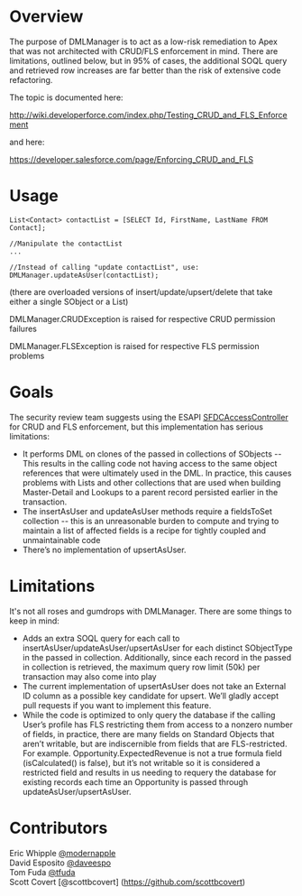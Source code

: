 # Overview
The purpose of DMLManager is to act as a low-risk remediation to Apex that was not architected with CRUD/FLS enforcement in mind. There are limitations, outlined below, but in 95% of cases, the additional SOQL query and retrieved row increases are far better than the risk of extensive code refactoring.

The topic is documented here:

http://wiki.developerforce.com/index.php/Testing_CRUD_and_FLS_Enforcement

and here:

https://developer.salesforce.com/page/Enforcing_CRUD_and_FLS
 
# Usage

```
List<Contact> contactList = [SELECT Id, FirstName, LastName FROM Contact];

//Manipulate the contactList
...

//Instead of calling "update contactList", use:
DMLManager.updateAsUser(contactList);
```

(there are overloaded versions of insert/update/upsert/delete that take either a single SObject or a List<SObject>)

DMLManager.CRUDException is raised for respective CRUD permission failures

DMLManager.FLSException is raised for respective FLS permission problems

# Goals
The security review team suggests using the ESAPI [SFDCAccessController](https://code.google.com/p/force-dot-com-esapi/source/browse/trunk/src/classes/SFDCAccessController.cls) for CRUD and FLS enforcement, but this implementation has serious limitations:
 * It performs DML on clones of the passed in collections of SObjects -- This results in the calling code not having access to the same object references that were ultimately used in the DML. In practice, this causes problems with Lists and other collections that are used when building Master-Detail and Lookups to a parent record persisted earlier in the transaction.
 * The insertAsUser and updateAsUser methods require a fieldsToSet collection -- this is an unreasonable burden to compute and trying to maintain a list of affected fields is a recipe for tightly coupled and unmaintainable code
 * There’s no implementation of upsertAsUser.

# Limitations
It's not all roses and gumdrops with DMLManager. There are some things to keep in mind:
* Adds an extra SOQL query for each call to insertAsUser/updateAsUser/upsertAsUser for each distinct SObjectType in the passed in collection. Additionally, since each record in the passed in collection is retrieved, the maximum query row limit (50k) per transaction may also come into play
* The current implementation of upsertAsUser does not take an External ID column as a possible key candidate for upsert. We’ll gladly accept pull requests if you want to implement this feature.
* While the code is optimized to only query the database if the calling User’s profile has FLS restricting them from access to a nonzero number of fields, in practice, there are many fields on Standard Objects that aren’t writable, but are indiscernible from fields that are FLS-restricted. For example. Opportunity.ExpectedRevenue is not a true formula field (isCalculated() is false), but it’s not writable so it is considered a restricted field and results in us needing to requery the database for existing records each time an Opportunity is passed through updateAsUser/upsertAsUser.

# Contributors

Eric Whipple [@modernapple](https://github.com/modernapple)  
David Esposito [@daveespo](https://github.com/daveespo)  
Tom Fuda [@tfuda](https://github.com/tfuda)  
Scott Covert [@scottbcovert] (https://github.com/scottbcovert)